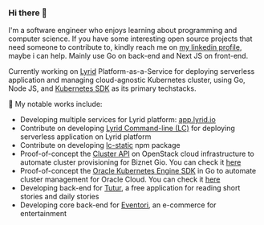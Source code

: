 ### Hi there 👋

I'm a software engineer who enjoys learning about programming and computer science. If you have some interesting open source projects that need someone to contribute to, kindly reach me on [my linkedin profile](https://www.linkedin.com/in/azhary-arliansyah), maybe i can help. Mainly use Go on back-end and Next JS on front-end.

Currently working on [Lyrid](https://www.lyrid.io) Platform-as-a-Service for deploying serverless application and managing cloud-agnostic Kubernetes cluster, using Go, Node JS, and [Kubernetes SDK](https://github.com/kubernetes/client-go) as its primary techstacks.

🌱 My notable works include:
- Developing multiple services for Lyrid platform: [app.lyrid.io](https://app.lyrid.io/)
- Contribute on developing [Lyrid Command-line (LC)](https://docs.lyrid.io/installation) for deploying serverless application on Lyrid platform
- Contribute on developing [lc-static](https://www.npmjs.com/package/lc-static) npm package
- Proof-of-concept the [Cluster API](https://cluster-api.sigs.k8s.io/introduction.html) on OpenStack cloud infrastructure to automate cluster provisioning for Biznet Gio. You can check it [here](https://github.com/azhry/openstack-cluster-api)
- Proof-of-concept the [Oracle Kubernetes Engine SDK](https://github.com/oracle/oci-go-sdk) in Go to automate cluster management for Oracle Cloud. You can check it [here](https://github.com/azhry/oracle-kubernetes-engine)
- Developing back-end for [Tutur](https://play.google.com/store/apps/details?id=co.tutur.id&hl=en), a free application for reading short stories and daily stories
- Developing core back-end for [Eventori](https://eventori.id/), an e-commerce for entertainment

<!--
**azhry/azhry** is a ✨ _special_ ✨ repository because its `README.md` (this file) appears on your GitHub profile.

Here are some ideas to get you started:

- 🔭 I’m currently working on ...
- 🌱 I’m currently learning ...
- 👯 I’m looking to collaborate on ...
- 🤔 I’m looking for help with ...
- 💬 Ask me about ...
- 📫 How to reach me: ...
- 😄 Pronouns: ...
- ⚡ Fun fact: ...
-->
